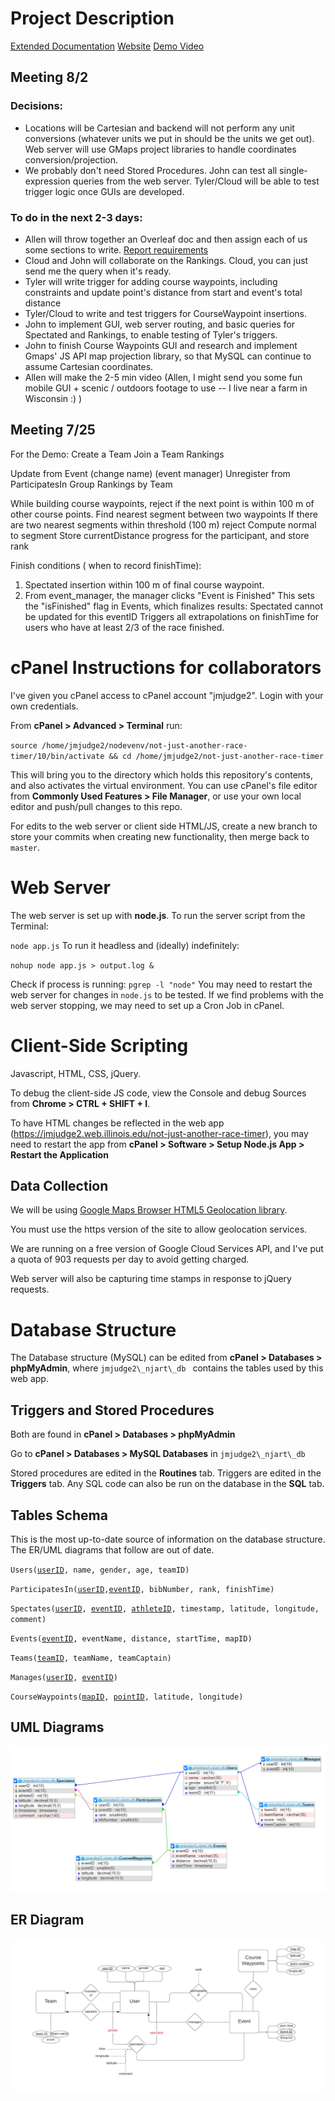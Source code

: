  # Project Description
 
  [Extended Documentation](https://wiki.illinois.edu/wiki/x/-5RHKw)
  [Website](https://jmjudge2.web.illinois.edu/not-just-another-race-timer)
  [Demo Video](https://youtu.be/bQq7CohI-1Y)
  
  
 ## Meeting 8/2
 
### Decisions: 
* Locations will be Cartesian and backend will not perform any unit conversions (whatever units we put in should be the units we get out). Web server will use GMaps project libraries to handle coordinates conversion/projection.
* We probably don't need Stored Procedures. John can test all single-expression queries from the web server. Tyler/Cloud will be able to test trigger logic once GUIs are developed.

### To do in the next 2-3 days:
* Allen will throw together an Overleaf doc and then assign each of us some sections to write. [Report requirements](https://wiki.illinois.edu/wiki/display/CS411SU20/Project+Track+1+Grading) 
 * Cloud and John will collaborate on the Rankings. Cloud, you can just send me the query when it's ready.
* Tyler will write trigger for adding course waypoints, including constraints and update point's distance from start and event's total distance
* Tyler/Cloud to write and test triggers for CourseWaypoint insertions.
* John to implement GUI, web server routing, and basic queries for Spectated and Rankings, to enable testing of Tyler's triggers.
* John to finish Course Waypoints GUI and research and implement Gmaps' JS API map projection library, so that MySQL can continue to assume Cartesian coordinates.
* Allen will make the 2-5 min video (Allen, I might send you some fun mobile GUI + scenic / outdoors footage to use -- I live near a farm in Wisconsin :) )
  
 ## Meeting 7/25
 
For the Demo:
Create a Team
Join a Team
Rankings

Update from Event (change name) (event manager)
Unregister from ParticipatesIn
Group Rankings by Team

While building course waypoints, reject if the next point is within 100 m of other course points.
Find nearest segment between two waypoints
   If there are two nearest segments within threshold (100 m) reject
Compute normal to segment
Store currentDistance progress for the participant, and store rank

Finish conditions ( when to record finishTime):
  1) Spectated insertion within 100 m of final course waypoint.
  2) From event_manager, the manager clicks "Event is Finished"
        This sets the "isFinished" flag in Events, which finalizes results:
                  Spectated cannot be updated for this eventID
                  Triggers all extrapolations on finishTime for users who have at least 2/3 of the race finished.

# cPanel Instructions for collaborators

I've given you cPanel access to cPanel account "jmjudge2". Login with your own credentials. 

From **cPanel > Advanced > Terminal** run:

`
source /home/jmjudge2/nodevenv/not-just-another-race-timer/10/bin/activate && cd /home/jmjudge2/not-just-another-race-timer
`
 
 This will bring you to the directory which holds this repository's contents, and also activates the virtual environment. You can use cPanel's file editor from **Commonly Used Features > File Manager**, or use your own local editor and push/pull changes to this repo.
 
For edits to the web server or client side HTML/JS, create a new branch to store your commits when creating new functionality, then merge back to `master`.
 
# Web Server
  
The web server is set up with **node.js**. To run the server script from the Terminal:

`
  node app.js
`
To run it headless and (ideally) indefinitely:

`
nohup node app.js > output.log &
`
 
 Check if process is running:
`
pgrep -l "node"
`
You may need to restart the web server for changes in `node.js` to be tested.
If we find problems with the web server stopping, we may need to set up a Cron Job in cPanel.

# Client-Side Scripting
Javascript, HTML, CSS, jQuery.

To debug the client-side JS code, view the Console and debug Sources from **Chrome > CTRL + SHIFT + I**.

To have HTML changes be reflected in the web app (https://jmjudge2.web.illinois.edu/not-just-another-race-timer), you may need to restart the app from **cPanel > Software > Setup Node.js App > Restart the Application**

## Data Collection

We will be using [Google Maps Browser HTML5 Geolocation library](https://developers.google.com/maps/documentation/javascript/examples/map-geolocation).

You must use the https version of the site to allow geolocation services.

We are running on a free version of Google Cloud Services API, and I've put a quota of 903 requests per day to avoid getting charged.

Web server will also be capturing time stamps in response to jQuery requests.

# Database Structure 

 The Database structure (MySQL) can be edited from **cPanel > Databases > phpMyAdmin**, where 
`jmjudge2\_njart\_db `
  contains the tables used by this web app.
  
## Triggers and Stored Procedures
Both are found in **cPanel > Databases > phpMyAdmin**

Go to **cPanel > Databases > MySQL Databases** in
`jmjudge2\_njart\_db `

Stored procedures are edited in the **Routines** tab. Triggers are edited in the **Triggers** tab. Any SQL code can also be run on the database in the **SQL** tab.

## Tables Schema
This is the most up-to-date source of information on the database structure. The ER/UML diagrams that follow are out of date.

`Users(`<ins>`userID`</ins>`, name, gender, age, teamID)`
 
`ParticipatesIn(`<ins>`userID`</ins>`,`<ins>`eventID`</ins>`, bibNumber, rank, finishTime)`

`Spectates(`<ins>`userID`</ins>`, `<ins>`eventID`</ins>`, `<ins>`athleteID`</ins>`, timestamp, latitude, longitude, comment)`
 
`Events(`<ins>`eventID`</ins>`, eventName, distance, startTime, mapID)`
 
`Teams(`<ins>`teamID`</ins>`, teamName, teamCaptain)`

`Manages(`<ins>`userID`</ins>`, `<ins>`eventID`</ins>`)`

`CourseWaypoints(`<ins>`mapID`</ins>`, `<ins>`pointID`</ins>`, latitude, longitude)`

## UML Diagrams
![UML diagram actual](https://github.com/john-judge/not-just-another-race-timer/blob/master/images/autoUMLnjart.png)


## ER Diagram
![ER diagram](https://github.com/john-judge/not-just-another-race-timer/blob/master/images/Database%20ER%20--%20Race%20Timer%20(1).png)

